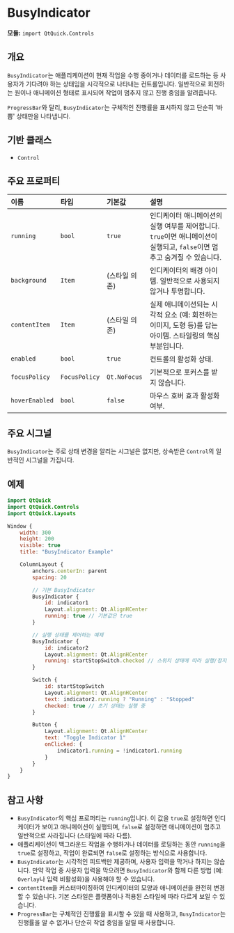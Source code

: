# BusyIndicator

**모듈:** `import QtQuick.Controls`

## 개요

`BusyIndicator`는 애플리케이션이 현재 작업을 수행 중이거나 데이터를 로드하는 등 사용자가 기다려야 하는 상태임을 시각적으로 나타내는 컨트롤입니다. 일반적으로 회전하는 원이나 애니메이션 형태로 표시되어 작업이 멈추지 않고 진행 중임을 알려줍니다.

`ProgressBar`와 달리, `BusyIndicator`는 구체적인 진행률을 표시하지 않고 단순히 '바쁨' 상태만을 나타냅니다.

## 기반 클래스

*   `Control`

## 주요 프로퍼티

| 이름          | 타입    | 기본값        | 설명                                                                                                       |
| :------------ | :------ | :------------ | :--------------------------------------------------------------------------------------------------------- |
| `running`     | `bool`  | `true`        | 인디케이터 애니메이션의 실행 여부를 제어합니다. `true`이면 애니메이션이 실행되고, `false`이면 멈추고 숨겨질 수 있습니다. |
| `background`  | `Item`  | (스타일 의존) | 인디케이터의 배경 아이템. 일반적으로 사용되지 않거나 투명합니다.                                                   |
| `contentItem` | `Item`  | (스타일 의존) | 실제 애니메이션되는 시각적 요소 (예: 회전하는 이미지, 도형 등)를 담는 아이템. 스타일링의 핵심 부분입니다.                |
| `enabled`     | `bool`  | `true`        | 컨트롤의 활성화 상태.                                                                                        |
| `focusPolicy` | `FocusPolicy`| `Qt.NoFocus`  | 기본적으로 포커스를 받지 않습니다.                                                                           |
| `hoverEnabled`| `bool`  | `false`       | 마우스 호버 효과 활성화 여부.                                                                                |

## 주요 시그널

`BusyIndicator`는 주로 상태 변경을 알리는 시그널은 없지만, 상속받은 `Control`의 일반적인 시그널을 가집니다.

## 예제

```qml
import QtQuick
import QtQuick.Controls
import QtQuick.Layouts

Window {
    width: 300
    height: 200
    visible: true
    title: "BusyIndicator Example"

    ColumnLayout {
        anchors.centerIn: parent
        spacing: 20

        // 기본 BusyIndicator
        BusyIndicator {
            id: indicator1
            Layout.alignment: Qt.AlignHCenter
            running: true // 기본값은 true
        }

        // 실행 상태를 제어하는 예제
        BusyIndicator {
            id: indicator2
            Layout.alignment: Qt.AlignHCenter
            running: startStopSwitch.checked // 스위치 상태에 따라 실행/정지
        }

        Switch {
            id: startStopSwitch
            Layout.alignment: Qt.AlignHCenter
            text: indicator2.running ? "Running" : "Stopped"
            checked: true // 초기 상태는 실행 중
        }

        Button {
            Layout.alignment: Qt.AlignHCenter
            text: "Toggle Indicator 1"
            onClicked: {
                indicator1.running = !indicator1.running
            }
        }
    }
}
```

## 참고 사항

*   `BusyIndicator`의 핵심 프로퍼티는 `running`입니다. 이 값을 `true`로 설정하면 인디케이터가 보이고 애니메이션이 실행되며, `false`로 설정하면 애니메이션이 멈추고 일반적으로 사라집니다 (스타일에 따라 다름).
*   애플리케이션이 백그라운드 작업을 수행하거나 데이터를 로딩하는 동안 `running`을 `true`로 설정하고, 작업이 완료되면 `false`로 설정하는 방식으로 사용합니다.
*   `BusyIndicator`는 시각적인 피드백만 제공하며, 사용자 입력을 막거나 하지는 않습니다. 만약 작업 중 사용자 입력을 막으려면 `BusyIndicator`와 함께 다른 방법 (예: `Overlay`나 입력 비활성화)을 사용해야 할 수 있습니다.
*   `contentItem`을 커스터마이징하여 인디케이터의 모양과 애니메이션을 완전히 변경할 수 있습니다. 기본 스타일은 플랫폼이나 적용된 스타일에 따라 다르게 보일 수 있습니다.
*   `ProgressBar`는 구체적인 진행률을 표시할 수 있을 때 사용하고, `BusyIndicator`는 진행률을 알 수 없거나 단순히 작업 중임을 알릴 때 사용합니다. 